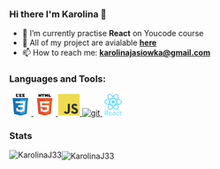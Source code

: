 ### Hi there I'm Karolina 👋
- 🌱 I’m currently practise **React** on Youcode course
- 🔭 All of my project are avialable [**here**](https://github.com/KarolinaJ33?tab=repositories)
- 📫 How to reach me: **karolinajasiowka@gmail.com**

<!--
**KarolinaJ33/KarolinaJ33** is a ✨ _special_ ✨ repository because its `README.md` (this file) appears on your GitHub profile.

Here are some ideas to get you started:

- 🔭 I’m currently working on my [To Do List](https://karolinaj33.github.io/to-do-list-react/) ...
- 🌱 I’m currently learning ...
- 👯 I’m looking to collaborate on ...
- 🤔 I’m looking for help with ...
- 💬 Ask me about ...
- 📫 How to reach me: ...
- 😄 Pronouns: ...
- ⚡ Fun fact: ...
-->
 <h3 align="left">Languages and Tools:</h3>
<p align="left"> 
  <a href="https://www.w3schools.com/css/" target="_blank" rel="noreferrer"> <img src="https://raw.githubusercontent.com/devicons/devicon/master/icons/css3/css3-original-wordmark.svg" alt="css3" width="40" height="40"/> </a> 
  <a href="https://www.w3.org/html/" target="_blank" rel="noreferrer"> <img src="https://raw.githubusercontent.com/devicons/devicon/master/icons/html5/html5-original-wordmark.svg" alt="html5" width="40" height="40"/> </a> 
  <a href="https://developer.mozilla.org/en-US/docs/Web/JavaScript" target="_blank" rel="noreferrer"> <img src="https://raw.githubusercontent.com/devicons/devicon/master/icons/javascript/javascript-original.svg" alt="javascript" width="40" height="40"/> </a>
  <a href="https://git-scm.com/" target="_blank" rel="noreferrer"> <img src="https://www.vectorlogo.zone/logos/git-scm/git-scm-icon.svg" alt="git" width="40" height="40"/> </a>
  <a href="https://reactjs.org/" target="_blank" rel="noreferrer"> <img src="https://raw.githubusercontent.com/devicons/devicon/master/icons/react/react-original-wordmark.svg" alt="react" width="40" height="40"/> </a>
 
 <h3 align="left">Stats</h3>
<p><img align="left" src="https://github-readme-stats.vercel.app/api/top-langs?username=KarolinaJ33&show_icons=true&locale=en&layout=compact" alt="KarolinaJ33" /></p>
<p><img align="center" src="https://github-readme-streak-stats.herokuapp.com/?user=KarolinaJ33&" alt="KarolinaJ33" /></p>
